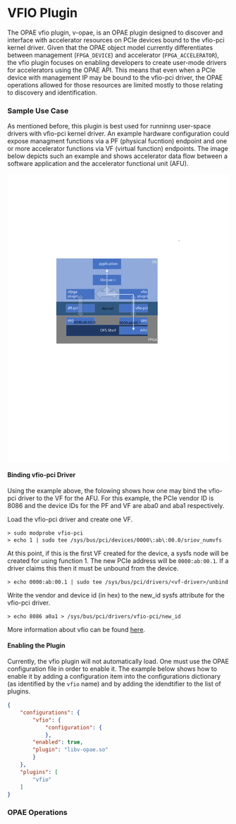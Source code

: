 # VFIO Plugin

The OPAE vfio plugin, v-opae, is an OPAE plugin designed to discover and
interface with accelerator resources on PCIe devices bound to the vfio-pci
kernel driver. Given that the OPAE object model currently differentiates
between management (`FPGA_DEVICE`) and accelerator (`FPGA_ACCELERATOR`),
the vfio plugin focuses on enabling developers to create user-mode drivers
for accelerators using the OPAE API. This means that even when a PCIe device
with management IP may be bound to the vfio-pci driver, the OPAE operations
allowed for those resources are limited mostly to those relating to discovery
and identification.

### Sample Use Case
As mentioned before, this plugin is best used for runninng user-space
drivers with vfio-pci kernel driver. An example hardware configuration
could expose managment functions via a PF (physical fucntion) endpoint
and one or more accelerator functions via VF (virtual function) endpoints.
The image below depicts such an example and shows accelerator data flow
between a software application and the accelerator functional unit (AFU).

![sample use case](vfio-plugin-example.svg)

#### Binding vfio-pci Driver
Using the example above, the folowing shows how one may bind the vfio-pci
driver to the VF for the AFU. For this example, the PCIe vendor ID is 8086
and the device IDs for the PF and VF are aba0 and aba1 respectively.

Load the vfio-pci driver and create one VF.
```shell
> sudo modprobe vfio-pci
> echo 1 | sudo tee /sys/bus/pci/devices/0000\:ab\:00.0/sriov_numvfs
```

At this point, if this is the first VF created for the device, a
sysfs node will be created for using function 1. The new PCIe
address will be `0000:ab:00.1`. If a driver claims this then it
must be unbound from the device.
```shell
> echo 0000:ab:00.1 | sudo tee /sys/bus/pci/drivers/<vf-driver>/unbind
```

Write the vendor and device id (in hex) to the new_id sysfs attribute
for the vfio-pci driver.
```shell
> echo 8086 a0a1 > /sys/bus/pci/drivers/vfio-pci/new_id
```

More information about vfio can be found
[here](https://www.kernel.org/doc/Documentation/vfio.txt).

#### Enabling the Plugin
Currently, the vfio plugin will not automatically load. One must use the OPAE
configuration file in order to enable it. The example below shows how to
enable it by adding a configuration item into the configurations dictionary
(as identified by the `vfio` name) and by adding the idendtifier to the list
of plugins.

```json
{
    "configurations": {
        "vfio": {
            "configuration": {
            },
        "enabled": true,
        "plugin": "libv-opae.so"
        }
    },
    "plugins": [
        "vfio"
    ]
}
```

### OPAE Operations
